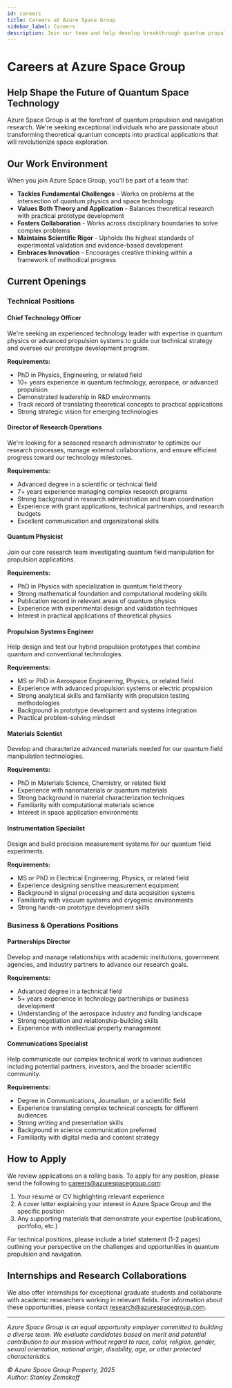 ```yaml
---
id: careers
title: Careers at Azure Space Group
sidebar_label: Careers
description: Join our team and help develop breakthrough quantum propulsion and navigation technologies
---
```


# Careers at Azure Space Group

## Help Shape the Future of Quantum Space Technology

Azure Space Group is at the forefront of quantum propulsion and navigation research. We're seeking exceptional individuals who are passionate about transforming theoretical quantum concepts into practical applications that will revolutionize space exploration.

## Our Work Environment

When you join Azure Space Group, you'll be part of a team that:

- **Tackles Fundamental Challenges** - Works on problems at the intersection of quantum physics and space technology
- **Values Both Theory and Application** - Balances theoretical research with practical prototype development
- **Fosters Collaboration** - Works across disciplinary boundaries to solve complex problems
- **Maintains Scientific Rigor** - Upholds the highest standards of experimental validation and evidence-based development
- **Embraces Innovation** - Encourages creative thinking within a framework of methodical progress

## Current Openings

### Technical Positions

#### Chief Technology Officer
We're seeking an experienced technology leader with expertise in quantum physics or advanced propulsion systems to guide our technical strategy and oversee our prototype development program.

**Requirements:**
- PhD in Physics, Engineering, or related field
- 10+ years experience in quantum technology, aerospace, or advanced propulsion
- Demonstrated leadership in R&D environments
- Track record of translating theoretical concepts to practical applications
- Strong strategic vision for emerging technologies

#### Director of Research Operations
We're looking for a seasoned research administrator to optimize our research processes, manage external collaborations, and ensure efficient progress toward our technology milestones.

**Requirements:**
- Advanced degree in a scientific or technical field
- 7+ years experience managing complex research programs
- Strong background in research administration and team coordination
- Experience with grant applications, technical partnerships, and research budgets
- Excellent communication and organizational skills

#### Quantum Physicist
Join our core research team investigating quantum field manipulation for propulsion applications.

**Requirements:**
- PhD in Physics with specialization in quantum field theory
- Strong mathematical foundation and computational modeling skills
- Publication record in relevant areas of quantum physics
- Experience with experimental design and validation techniques
- Interest in practical applications of theoretical physics

#### Propulsion Systems Engineer
Help design and test our hybrid propulsion prototypes that combine quantum and conventional technologies.

**Requirements:**
- MS or PhD in Aerospace Engineering, Physics, or related field
- Experience with advanced propulsion systems or electric propulsion
- Strong analytical skills and familiarity with propulsion testing methodologies
- Background in prototype development and systems integration
- Practical problem-solving mindset

#### Materials Scientist
Develop and characterize advanced materials needed for our quantum field manipulation technologies.

**Requirements:**
- PhD in Materials Science, Chemistry, or related field
- Experience with nanomaterials or quantum materials
- Strong background in material characterization techniques
- Familiarity with computational materials science
- Interest in space application environments

#### Instrumentation Specialist
Design and build precision measurement systems for our quantum field experiments.

**Requirements:**
- MS or PhD in Electrical Engineering, Physics, or related field
- Experience designing sensitive measurement equipment
- Background in signal processing and data acquisition systems
- Familiarity with vacuum systems and cryogenic environments
- Strong hands-on prototype development skills

### Business & Operations Positions

#### Partnerships Director
Develop and manage relationships with academic institutions, government agencies, and industry partners to advance our research goals.

**Requirements:**
- Advanced degree in a technical field
- 5+ years experience in technology partnerships or business development
- Understanding of the aerospace industry and funding landscape
- Strong negotiation and relationship-building skills
- Experience with intellectual property management

#### Communications Specialist
Help communicate our complex technical work to various audiences including potential partners, investors, and the broader scientific community.

**Requirements:**
- Degree in Communications, Journalism, or a scientific field
- Experience translating complex technical concepts for different audiences
- Strong writing and presentation skills
- Background in science communication preferred
- Familiarity with digital media and content strategy

## How to Apply

We review applications on a rolling basis. To apply for any position, please send the following to careers@azurespacegroup.com:

1. Your résumé or CV highlighting relevant experience
2. A cover letter explaining your interest in Azure Space Group and the specific position
3. Any supporting materials that demonstrate your expertise (publications, portfolio, etc.)

For technical positions, please include a brief statement (1-2 pages) outlining your perspective on the challenges and opportunities in quantum propulsion and navigation.

## Internships and Research Collaborations

We also offer internships for exceptional graduate students and collaborate with academic researchers working in relevant fields. For information about these opportunities, please contact research@azurespacegroup.com.

---

*Azure Space Group is an equal opportunity employer committed to building a diverse team. We evaluate candidates based on merit and potential contribution to our mission without regard to race, color, religion, gender, sexual orientation, national origin, disability, age, or other protected characteristics.*

*© Azure Space Group Property, 2025*  
*Author: Stanley Zemskoff* 